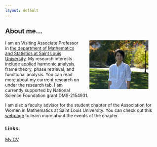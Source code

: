 ```yaml
---
layout: default
---
```

 

## About me...

<!-- wp:image {"id":81,"width":242,"height":128,"sizeSlug":"small"} -->
<figure class="wp-block-image size-small is-resized"><img src="pic.jpeg" alt="my photo" class="wp-image-81" align="right" style="width:45%; margin-left:25px"/></figure>
<!-- /wp:image -->

I am an Visiting Associate Professor in [the department of Mathematics and Statistics at Saint Louis University](https://mathstat.slu.edu/). My research interests include applied harmonic analysis, frame theory, phase retrieval, and functional analysis. You can read more about my currrent research on under the research tab. I am currently supported by National Science Foundation grant DMS-2154931.

I am also a faculty advisor for the student chapter of the Association for Women in Mathematics at Saint Louis University. You can check out this [webpage](https://mathstat.slu.edu/resources/awm) to learn more about the events of the chapter. 
 

### Links:

[My CV](https://dorigh.github.io/resume.pdf)
